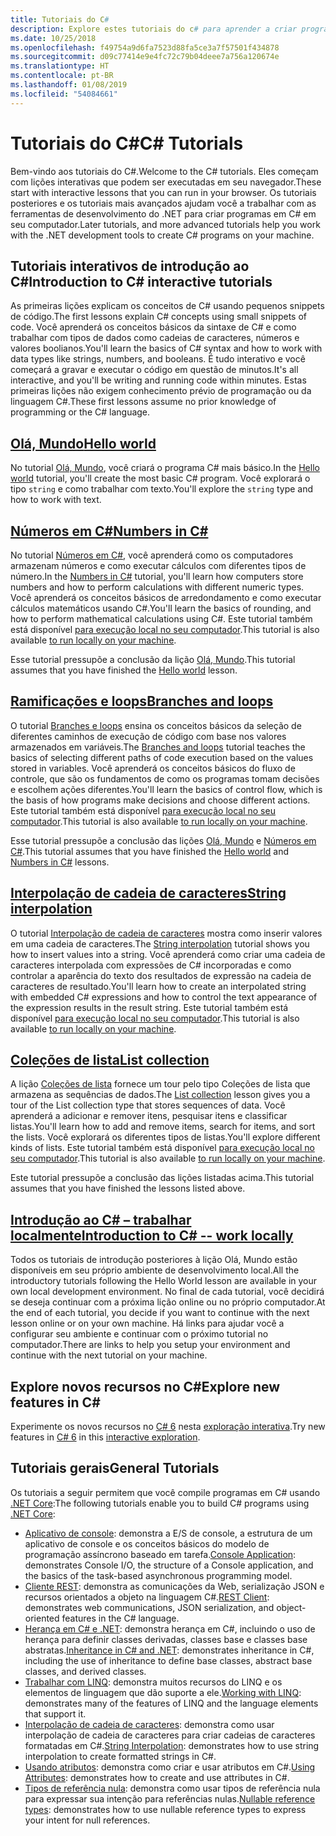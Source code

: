 ```yaml
---
title: Tutoriais do C#
description: Explore estes tutoriais do c# para aprender a criar programas em c# e conhecer os recursos da linguagem c#.
ms.date: 10/25/2018
ms.openlocfilehash: f49754a9d6fa7523d88fa5ce3a7f57501f434878
ms.sourcegitcommit: d09c77414e9e4fc72c79b04deee7a756a120674e
ms.translationtype: HT
ms.contentlocale: pt-BR
ms.lasthandoff: 01/08/2019
ms.locfileid: "54084661"
---
```

# <a name="c-tutorials"></a><span data-ttu-id="49191-103">Tutoriais do C#</span><span class="sxs-lookup"><span data-stu-id="49191-103">C# Tutorials</span></span>

<span data-ttu-id="49191-104">Bem-vindo aos tutoriais do C#.</span><span class="sxs-lookup"><span data-stu-id="49191-104">Welcome to the C# tutorials.</span></span> <span data-ttu-id="49191-105">Eles começam com lições interativas que podem ser executadas em seu navegador.</span><span class="sxs-lookup"><span data-stu-id="49191-105">These start with interactive lessons that you can run in your browser.</span></span> <span data-ttu-id="49191-106">Os tutoriais posteriores e os tutoriais mais avançados ajudam você a trabalhar com as ferramentas de desenvolvimento do .NET para criar programas em C# em seu computador.</span><span class="sxs-lookup"><span data-stu-id="49191-106">Later tutorials, and more advanced tutorials help you work with the .NET development tools to create C# programs on your machine.</span></span>

## <a name="introduction-to-c-interactive-tutorials"></a><span data-ttu-id="49191-107">Tutoriais interativos de introdução ao C#</span><span class="sxs-lookup"><span data-stu-id="49191-107">Introduction to C# interactive tutorials</span></span> #

<span data-ttu-id="49191-108">As primeiras lições explicam os conceitos de C# usando pequenos snippets de código.</span><span class="sxs-lookup"><span data-stu-id="49191-108">The first lessons explain C# concepts using small snippets of code.</span></span> <span data-ttu-id="49191-109">Você aprenderá os conceitos básicos da sintaxe de C# e como trabalhar com tipos de dados como cadeias de caracteres, números e valores boolianos.</span><span class="sxs-lookup"><span data-stu-id="49191-109">You'll learn the basics of C# syntax and how to work with data types like strings, numbers, and booleans.</span></span> <span data-ttu-id="49191-110">É tudo interativo e você começará a gravar e executar o código em questão de minutos.</span><span class="sxs-lookup"><span data-stu-id="49191-110">It's all interactive, and you'll be writing and running code within minutes.</span></span> <span data-ttu-id="49191-111">Estas primeiras lições não exigem conhecimento prévio de programação ou da linguagem C#.</span><span class="sxs-lookup"><span data-stu-id="49191-111">These first lessons assume no prior knowledge of programming or the C# language.</span></span>

## <a name="hello-worldintro-to-csharphello-worldyml"></a>[<span data-ttu-id="49191-112">Olá, Mundo</span><span class="sxs-lookup"><span data-stu-id="49191-112">Hello world</span></span>](intro-to-csharp/hello-world.yml)

<span data-ttu-id="49191-113">No tutorial [Olá, Mundo](intro-to-csharp/hello-world.yml), você criará o programa C# mais básico.</span><span class="sxs-lookup"><span data-stu-id="49191-113">In the [Hello world](intro-to-csharp/hello-world.yml) tutorial, you'll create the most basic C# program.</span></span> <span data-ttu-id="49191-114">Você explorará o tipo `string` e como trabalhar com texto.</span><span class="sxs-lookup"><span data-stu-id="49191-114">You'll explore the `string` type and how to work with text.</span></span>

## <a name="numbers-in-cintro-to-csharpnumbers-in-csharpyml"></a>[<span data-ttu-id="49191-115">Números em C#</span><span class="sxs-lookup"><span data-stu-id="49191-115">Numbers in C#</span></span>](intro-to-csharp/numbers-in-csharp.yml)

<span data-ttu-id="49191-116">No tutorial [Números em C#](intro-to-csharp/numbers-in-csharp.yml), você aprenderá como os computadores armazenam números e como executar cálculos com diferentes tipos de número.</span><span class="sxs-lookup"><span data-stu-id="49191-116">In the [Numbers in C#](intro-to-csharp/numbers-in-csharp.yml) tutorial, you'll learn how computers store numbers and how to perform calculations with different numeric types.</span></span> <span data-ttu-id="49191-117">Você aprenderá os conceitos básicos de arredondamento e como executar cálculos matemáticos usando C#.</span><span class="sxs-lookup"><span data-stu-id="49191-117">You'll learn the basics of rounding, and how to perform mathematical calculations using C#.</span></span> <span data-ttu-id="49191-118">Este tutorial também está disponível [para execução local no seu computador](intro-to-csharp/numbers-in-csharp-local.md).</span><span class="sxs-lookup"><span data-stu-id="49191-118">This tutorial is also available [to run locally on your machine](intro-to-csharp/numbers-in-csharp-local.md).</span></span>

<span data-ttu-id="49191-119">Esse tutorial pressupõe a conclusão da lição [Olá, Mundo](intro-to-csharp/hello-world.yml).</span><span class="sxs-lookup"><span data-stu-id="49191-119">This tutorial assumes that you have finished the [Hello world](intro-to-csharp/hello-world.yml) lesson.</span></span>

## <a name="branches-and-loopsintro-to-csharpbranches-and-loopsyml"></a>[<span data-ttu-id="49191-120">Ramificações e loops</span><span class="sxs-lookup"><span data-stu-id="49191-120">Branches and loops</span></span>](intro-to-csharp/branches-and-loops.yml)

<span data-ttu-id="49191-121">O tutorial [Branches e loops](intro-to-csharp/branches-and-loops.yml) ensina os conceitos básicos da seleção de diferentes caminhos de execução de código com base nos valores armazenados em variáveis.</span><span class="sxs-lookup"><span data-stu-id="49191-121">The [Branches and loops](intro-to-csharp/branches-and-loops.yml) tutorial teaches the basics of selecting different paths of code execution based on the values stored in variables.</span></span> <span data-ttu-id="49191-122">Você aprenderá os conceitos básicos do fluxo de controle, que são os fundamentos de como os programas tomam decisões e escolhem ações diferentes.</span><span class="sxs-lookup"><span data-stu-id="49191-122">You'll learn the basics of control flow, which is the basis of how programs make decisions and choose different actions.</span></span> <span data-ttu-id="49191-123">Este tutorial também está disponível [para execução local no seu computador](intro-to-csharp/branches-and-loops-local.md).</span><span class="sxs-lookup"><span data-stu-id="49191-123">This tutorial is also available [to run locally on your machine](intro-to-csharp/branches-and-loops-local.md).</span></span>

<span data-ttu-id="49191-124">Esse tutorial pressupõe a conclusão das lições [Olá, Mundo](intro-to-csharp/hello-world.yml) e [Números em C#](intro-to-csharp/numbers-in-csharp.yml).</span><span class="sxs-lookup"><span data-stu-id="49191-124">This tutorial assumes that you have finished the [Hello world](intro-to-csharp/hello-world.yml) and [Numbers in C#](intro-to-csharp/numbers-in-csharp.yml) lessons.</span></span>

## <a name="string-interpolationintro-to-csharpinterpolated-stringsyml"></a>[<span data-ttu-id="49191-125">Interpolação de cadeia de caracteres</span><span class="sxs-lookup"><span data-stu-id="49191-125">String interpolation</span></span>](intro-to-csharp/interpolated-strings.yml)

<span data-ttu-id="49191-126">O tutorial [Interpolação de cadeia de caracteres](intro-to-csharp/interpolated-strings.yml) mostra como inserir valores em uma cadeia de caracteres.</span><span class="sxs-lookup"><span data-stu-id="49191-126">The [String interpolation](intro-to-csharp/interpolated-strings.yml) tutorial shows you how to insert values into a string.</span></span> <span data-ttu-id="49191-127">Você aprenderá como criar uma cadeia de caracteres interpolada com expressões de C# incorporadas e como controlar a aparência do texto dos resultados de expressão na cadeia de caracteres de resultado.</span><span class="sxs-lookup"><span data-stu-id="49191-127">You'll learn how to create an interpolated string with embedded C# expressions and how to control the text appearance of the expression results in the result string.</span></span> <span data-ttu-id="49191-128">Este tutorial também está disponível [para execução local no seu computador](intro-to-csharp/interpolated-strings-local.md).</span><span class="sxs-lookup"><span data-stu-id="49191-128">This tutorial is also available [to run locally on your machine](intro-to-csharp/interpolated-strings-local.md).</span></span>

## <a name="list-collectionintro-to-csharplist-collectionyml"></a>[<span data-ttu-id="49191-129">Coleções de lista</span><span class="sxs-lookup"><span data-stu-id="49191-129">List collection</span></span>](intro-to-csharp/list-collection.yml)

<span data-ttu-id="49191-130">A lição [Coleções de lista](intro-to-csharp/list-collection.yml) fornece um tour pelo tipo Coleções de lista que armazena as sequências de dados.</span><span class="sxs-lookup"><span data-stu-id="49191-130">The [List collection](intro-to-csharp/list-collection.yml) lesson gives you a tour of the List collection type that stores sequences of data.</span></span> <span data-ttu-id="49191-131">Você aprenderá a adicionar e remover itens, pesquisar itens e classificar listas.</span><span class="sxs-lookup"><span data-stu-id="49191-131">You'll learn how to add and remove items, search for items, and sort the lists.</span></span> <span data-ttu-id="49191-132">Você explorará os diferentes tipos de listas.</span><span class="sxs-lookup"><span data-stu-id="49191-132">You'll explore different kinds of lists.</span></span> <span data-ttu-id="49191-133">Este tutorial também está disponível [para execução local no seu computador](intro-to-csharp/arrays-and-collections.md).</span><span class="sxs-lookup"><span data-stu-id="49191-133">This tutorial is also available [to run locally on your machine](intro-to-csharp/arrays-and-collections.md).</span></span>

<span data-ttu-id="49191-134">Este tutorial pressupõe a conclusão das lições listadas acima.</span><span class="sxs-lookup"><span data-stu-id="49191-134">This tutorial assumes that you have finished the lessons listed above.</span></span>

## <a name="introduction-to-c----work-locallyintro-to-csharplocal-environmentmd"></a>[<span data-ttu-id="49191-135">Introdução ao C# – trabalhar localmente</span><span class="sxs-lookup"><span data-stu-id="49191-135">Introduction to C# -- work locally</span></span>](intro-to-csharp/local-environment.md)

<span data-ttu-id="49191-136">Todos os tutoriais de introdução posteriores à lição Olá, Mundo estão disponíveis em seu próprio ambiente de desenvolvimento local.</span><span class="sxs-lookup"><span data-stu-id="49191-136">All the introductory tutorials following the Hello World lesson are available in your own local development environment.</span></span> <span data-ttu-id="49191-137">No final de cada tutorial, você decidirá se deseja continuar com a próxima lição online ou no próprio computador.</span><span class="sxs-lookup"><span data-stu-id="49191-137">At the end of each tutorial, you decide if you want to continue with the next lesson online or on your own machine.</span></span> <span data-ttu-id="49191-138">Há links para ajudar você a configurar seu ambiente e continuar com o próximo tutorial no computador.</span><span class="sxs-lookup"><span data-stu-id="49191-138">There are links to help you setup your environment and continue with the next tutorial on your machine.</span></span>

## <a name="explore-new-features-in-c"></a><span data-ttu-id="49191-139">Explore novos recursos no C#</span><span class="sxs-lookup"><span data-stu-id="49191-139">Explore new features in C#</span></span> #

<span data-ttu-id="49191-140">Experimente os novos recursos no [C# 6](../whats-new/csharp-6.md) nesta [exploração interativa](exploration/csharp-6.yml).</span><span class="sxs-lookup"><span data-stu-id="49191-140">Try new features in [C# 6](../whats-new/csharp-6.md) in this [interactive exploration](exploration/csharp-6.yml).</span></span>

## <a name="general-tutorials"></a><span data-ttu-id="49191-141">Tutoriais gerais</span><span class="sxs-lookup"><span data-stu-id="49191-141">General Tutorials</span></span>

<span data-ttu-id="49191-142">Os tutoriais a seguir permitem que você compile programas em C# usando [.NET Core](../../core/index.md):</span><span class="sxs-lookup"><span data-stu-id="49191-142">The following tutorials enable you to build C# programs using [.NET Core](../../core/index.md):</span></span>

* <span data-ttu-id="49191-143">[Aplicativo de console](console-teleprompter.md): demonstra a E/S de console, a estrutura de um aplicativo de console e os conceitos básicos do modelo de programação assíncrono baseado em tarefa.</span><span class="sxs-lookup"><span data-stu-id="49191-143">[Console Application](console-teleprompter.md): demonstrates Console I/O, the structure of a Console application, and the basics of the task-based asynchronous programming model.</span></span>
* <span data-ttu-id="49191-144">[Cliente REST](console-webapiclient.md): demonstra as comunicações da Web, serialização JSON e recursos orientados a objeto na linguagem C#.</span><span class="sxs-lookup"><span data-stu-id="49191-144">[REST Client](console-webapiclient.md): demonstrates web communications, JSON serialization, and object-oriented features in the C# language.</span></span>
* <span data-ttu-id="49191-145">[Herança em C# e .NET](inheritance.md): demonstra herança em C#, incluindo o uso de herança para definir classes derivadas, classes base e classes base abstratas.</span><span class="sxs-lookup"><span data-stu-id="49191-145">[Inheritance in C# and .NET](inheritance.md): demonstrates inheritance in C#, including the use of inheritance to define base classes, abstract base classes, and derived classes.</span></span>
* <span data-ttu-id="49191-146">[Trabalhar com LINQ](working-with-linq.md): demonstra muitos recursos do LINQ e os elementos de linguagem que dão suporte a ele.</span><span class="sxs-lookup"><span data-stu-id="49191-146">[Working with LINQ](working-with-linq.md): demonstrates many of the features of LINQ and the language elements that support it.</span></span>
* <span data-ttu-id="49191-147">[Interpolação de cadeia de caracteres](string-interpolation.md): demonstra como usar interpolação de cadeia de caracteres para criar cadeias de caracteres formatadas em C#.</span><span class="sxs-lookup"><span data-stu-id="49191-147">[String Interpolation](string-interpolation.md): demonstrates how to use string interpolation to create formatted strings in C#.</span></span>
* <span data-ttu-id="49191-148">[Usando atributos](attributes.md): demonstra como criar e usar atributos em C#.</span><span class="sxs-lookup"><span data-stu-id="49191-148">[Using Attributes](attributes.md): demonstrates how to create and use attributes in C#.</span></span>
* <span data-ttu-id="49191-149">[Tipos de referência nula](nullable-reference-types.md): demonstra como usar tipos de referência nula para expressar sua intenção para referências nulas.</span><span class="sxs-lookup"><span data-stu-id="49191-149">[Nullable reference types](nullable-reference-types.md): demonstrates how to use nullable reference types to express your intent for null references.</span></span>
